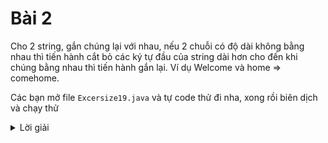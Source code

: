 # Bài 2
Cho 2 string, gắn chúng lại với nhau, nếu 2 chuỗi có độ dài không bằng nhau thì tiến hành cắt bỏ các ký tự đầu của string dài hơn cho đến khi chúng bằng nhau thì tiến hành gắn lại. Ví dụ Welcome và home => comehome.


Các bạn mở file `Excersize19.java` và tự code thử đi nha, xong rồi biên dịch và chạy thử

<details>
    <summary>Lời giải</summary>
    ```

        public class Excersize19 {

            public static String minCat(String st1, String st2) {
                if (st1.length() == st2.length())
                    return st1+st2;
                if (st1.length() > st2.length()) {
                    int diff = st1.length() - st2.length();
                    return st1.substring(diff, st1.length()) + st2;
                } else {
                    int diff = st2.length() - st1.length();
                    return st1 + st2.substring(diff, st2.length());
                }
            }
            public static void main (String[] args) {
                String str1 =  "Welcome";
                String str2 =  "home";

                System.out.println("The given strings is: "+ str1+" and "+str2);
                System.out.println("The new string is: "+ minCat(str1,str2));
            }

        }

    ```
</details>